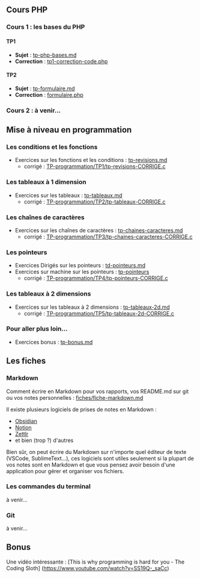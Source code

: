 ## Cours PHP

### Cours 1 : les bases du PHP

#### TP1
- **Sujet** : [tp-php-bases.md](TP/TP1/sujet/tp-php-bases.md)
- **Correction** : [tp1-correction-code.php](TP/TP1/correction/tp1-correction-code.php)

#### TP2
- **Sujet** : [tp-formulaire.md](TP/TP2/sujet/tp-formulaire.md)
- **Correction** : [formulaire.php](TP/TP1/correction/formulaire.md)

### Cours 2 : à venir...


## Mise à niveau en programmation
### Les conditions et les fonctions

- Exercices sur les fonctions et les conditions : [tp-revisions.md](TP-programmation/TP1/tp-revisions.md)
	- corrigé : [TP-programmation/TP1/tp-revisions-CORRIGE.c](TP-programmation/TP1/tp-revisions-CORRIGE.c)

### Les tableaux à 1 dimension
- Exercices sur les tableaux : [tp-tableaux.md](TP-programmation/TP2/tp-tableaux.md)
	- corrigé : [TP-programmation/TP2/tp-tableaux-CORRIGE.c](TP-programmation/TP2/tp-tableaux-CORRIGE.c)

### Les chaînes de caractères
- Exercices sur les chaînes de caractères : [tp-chaines-caracteres.md](TP-programmation/TP3/tp-chaines-caracteres.md)
	- corrigé : [TP-programmation/TP3/tp-chaines-caracteres-CORRIGE.c](TP-programmation/TP3/tp-chaines-caracteres-CORRIGE.c)

### Les pointeurs
- Exercices Dirigés sur les pointeurs : [td-pointeurs.md](TP-programmation/TD-pointeurs/td-pointeurs.md)
- Exercices sur machine sur les pointeurs : [tp-pointeurs](TP-programmation/TP4/tp-pointeurs.md)
	- corrigé : [TP-programmation/TP4/tp-pointeurs-CORRIGE.c](TP-programmation/TP4/tp-pointeurs-CORRIGE.c)

### Les tableaux à 2 dimensions
- Exercices sur les tableaux à 2 dimensions : [tp-tableaux-2d.md](TP-programmation/TP5/tp-tableaux-2d.md)
	- corrigé : [TP-programmation/TP5/tp-tableaux-2d-CORRIGE.c](TP-programmation/TP5/tp-tableaux-2d-CORRIGE.c)

### Pour aller plus loin...
- Exercices bonus : [tp-bonus.md](TP-programmation/exo-bonus/tp-bonus.md)

## Les fiches
### Markdown
Comment écrire en Markdown pour vos rapports, vos README.md sur git ou vos notes personnelles :
[fiches/fiche-markdown.md](fiches/fiche-markdown.md)

Il existe plusieurs logiciels de prises de notes en Markdown :
- [Obsidian](https://obsidian.md/)
- [Notion](https://www.notion.so/fr-fr)
- [Zettlr](https://www.zettlr.com/)
- et bien (trop ?) d'autres

Bien sûr, on peut écrire du Markdown sur n'importe quel éditeur de texte (VSCode, SublimeText...), ces logiciels sont utiles seulement si la plupart de vos notes sont en Markdown et que vous pensez avoir besoin d'une application pour gérer et organiser vos fichiers.

### Les commandes du terminal
à venir...

### Git
à venir...




## Bonus 

Une vidéo intéressante :
[This is why programming is hard for you - The Coding Sloth] (https://www.youtube.com/watch?v=SS19Q-_saCc)



